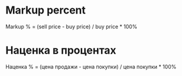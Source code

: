 # Markup percent
Markup % = (sell price - buy price) / buy price * 100%

# Наценка в процентах
Наценка % = (цена продажи - цена покупки) / цена покупки * 100%